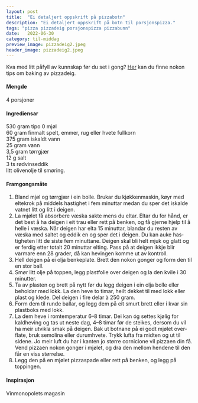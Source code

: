 ```yaml
---
layout: post
title:  "Ei detaljert oppskrift på pizzabotn"
description: "Ei detaljert oppskrift på botn til porsjonspizza."
tags: "pizza pizzadeig porsjonspizza pizzabunn"
date:   2022-06-30
category: til-middag
preview_image: pizzadeig2.jpeg
header_image: pizzadeig2.jpeg
---
```


Kva med litt påfyll av kunnskap før du set i gong? [Her](../kunnskap/2021-08-28-pizzadeig-nice-to-know.md) kan du finne nokon tips om baking av pizzadeig.

#### Mengde
4 porsjoner

#### Ingrediensar

530 gram tipo 0 mjøl<br>
60 gram finmalt spelt, emmer, rug eller hvete fullkorn<br>
375 gram iskaldt vann<br>
25 gram vann<br>
3,5 gram tørrgjær<br>
12 g salt<br>
3 ts rødvinseddik<br>
litt olivenolje til smøring.<br>

#### Framgongsmåte

1. Bland mjøl og tørrgjær i ein bolle. Brukar du kjøkkenmaskin, køyr med eltekrok på middels hastighet i fem minuttar medan du sper det iskalde vatnet litt og litt i dei­gen. 
2. La mjølet få absorbere væska sakte mens du eltar. Eltar du for hånd, er det best å ha deigen i eit trau eller rett på ben­ken, og få gjerne hjelp til å helle i væska. Når deigen har elta 15 minuttar, blandar du resten av væska med saltet og eddik­ en og sper det i deigen. Du kan auke has­tigheten litt de siste fem minuttane. Dei­gen skal bli helt mjuk og glatt og er ferdig etter totalt 20 minuttar elting. Pass på at deigen ikkje blir varmare enn 28 grader, då kan hevingen komme ut av kontroll.
3. Hell deigen på ei olja benkeplate. Brett den nokon gonger og form den til en stor ball. 
4. Smør litt olje på toppen, legg plastfo­lie over deigen og la den kvile i 30 minutter. 
5. Ta av plasten og brett på nytt før du legg deigen i ein olja bolle eller behol­dar med lokk. La den heve to timar, heilt dekket til med lokk eller plast og klede. Del deigen i fire delar à 250 gram. 
6. Form dem til runde ballar, og legg dem på eit smurt brett eller i kvar sin plastboks med lokk. 
7. La dem heve i romtemperatur 6–8 timar. Dei kan óg settes kjølig for kaldheving og tas ut neste dag, 4–8 timar før de steikes, dersom du vil ha meir utvikla smak på deigen. Bak ut botnane på ei godt mjølet over­flate, bruk semolina eller durumhvete. Trykk lufta fra midten og ut til sidene. Jo meir luft du har i kanten jo større cornicione vil pizzaen din få. Vend pizzaen nokon gonger i mjølet, og dra den mellom hendene til den får en viss størrelse. 
8. Legg den på en mjølet pizzaspade eller rett på benken, og legg på toppingen.

#### Inspirasjon

Vinmonopolets magasin